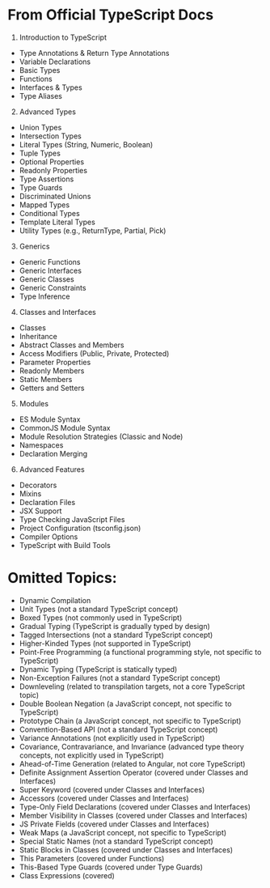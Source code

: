 # From Official TypeScript Docs
1. Introduction to TypeScript
+ Type Annotations & Return Type Annotations
+ Variable Declarations
+ Basic Types
+ Functions
+ Interfaces & Types
+ Type Aliases

2. Advanced Types
+ Union Types
+ Intersection Types
+ Literal Types (String, Numeric, Boolean)
+ Tuple Types
+ Optional Properties
+ Readonly Properties
+ Type Assertions
+ Type Guards
+ Discriminated Unions
+ Mapped Types
+ Conditional Types
+ Template Literal Types
+ Utility Types (e.g., ReturnType, Partial, Pick)

3. Generics
+ Generic Functions
+ Generic Interfaces
+ Generic Classes
+ Generic Constraints
+ Type Inference

4. Classes and Interfaces
+ Classes
+ Inheritance
+ Abstract Classes and Members
+ Access Modifiers (Public, Private, Protected)
+ Parameter Properties
+ Readonly Members
+ Static Members
+ Getters and Setters

5. Modules
+ ES Module Syntax
+ CommonJS Module Syntax
+ Module Resolution Strategies (Classic and Node)
+ Namespaces
+ Declaration Merging

6. Advanced Features
+ Decorators
+ Mixins
+ Declaration Files
+ JSX Support
+ Type Checking JavaScript Files
+ Project Configuration (tsconfig.json)
+ Compiler Options
+ TypeScript with Build Tools

# Omitted Topics:
+ Dynamic Compilation
+ Unit Types (not a standard TypeScript concept)
+ Boxed Types (not commonly used in TypeScript)
+ Gradual Typing (TypeScript is gradually typed by design)
+ Tagged Intersections (not a standard TypeScript concept)
+ Higher-Kinded Types (not supported in TypeScript)
+ Point-Free Programming (a functional programming style, not specific to TypeScript)
+ Dynamic Typing (TypeScript is statically typed)
+ Non-Exception Failures (not a standard TypeScript concept)
+ Downleveling (related to transpilation targets, not a core TypeScript topic)
+ Double Boolean Negation (a JavaScript concept, not specific to TypeScript)
+ Prototype Chain (a JavaScript concept, not specific to TypeScript)
+ Convention-Based API (not a standard TypeScript concept)
+ Variance Annotations (not explicitly used in TypeScript)
+ Covariance, Contravariance, and Invariance (advanced type theory concepts, not explicitly used in TypeScript)
+ Ahead-of-Time Generation (related to Angular, not core TypeScript)
+ Definite Assignment Assertion Operator (covered under Classes and Interfaces)
+ Super Keyword (covered under Classes and Interfaces)
+ Accessors (covered under Classes and Interfaces)
+ Type-Only Field Declarations (covered under Classes and Interfaces)
+ Member Visibility in Classes (covered under Classes and Interfaces)
+ JS Private Fields (covered under Classes and Interfaces)
+ Weak Maps (a JavaScript concept, not specific to TypeScript)
+ Special Static Names (not a standard TypeScript concept)
+ Static Blocks in Classes (covered under Classes and Interfaces)
+ This Parameters (covered under Functions)
+ This-Based Type Guards (covered under Type Guards)
+ Class Expressions (covered)